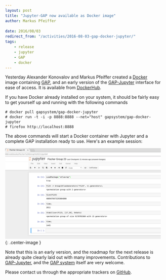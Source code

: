 ```yaml
---
layout: post
title: "Jupyter-GAP now available as Docker image"
author: Markus Pfeiffer

date: 2016/08/03
redirect_from: "/activities/2016-08-03-gap-docker-jupyter/"
tags:
    - release
    - jupyter
    - GAP
    - docker
---
```


Yesterday Alexander Konovalov and Markus Pfeiffer created a [Docker](https://docker.com) image containing
[GAP](http://www.gap-system.org), and an early version of the [GAP-Jupyter](https://github.com/gap-packages/jupyter-gap)
interface for ease of access. It is available from [DockerHub](https://hub.docker.com/r/gapsystem/gap-docker-jupyter/).

If you have Docker already installed on your system, it should be fairly easy to get yourself up and running with the
following commands

```
# docker pull gapsystem/gap-docker-jupyter
# docker run -t -i -p 8888:8888 --net="host" gapsystem/gap-docker-jupyter
# firefox http://localhost:8888
```

The above commands will start a Docker container with Jupyter and a complete GAP installation ready to use. Here's an
example session:

![Jupyter/GAP/Docker](/public/img/gap-docker-jupyter-demo.png){: .center-image }

Note that this is an early version, and the roadmap for the next release is already quite
clearly laid out with many improvements. Contributions to [GAP-Jupyter](https://github.com/gap-packages/jupyter-gap),
and the [GAP system](https://github.com/gap-system/gap) itself are very welcome.

Please contact us through the appropriate trackers on [GitHub](https://github.com).
